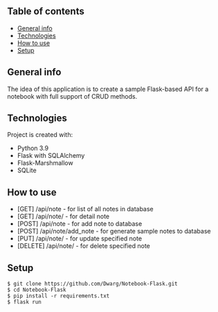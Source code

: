 ## Table of contents
* [General info](#general-info)
* [Technologies](#technologies)
* [How to use](#how-to-use)  
* [Setup](#setup)         

## General info
The idea of this application is to create a sample Flask-based API for a notebook with full support of CRUD methods.

## Technologies
Project is created with:
* Python 3.9
* Flask with SQLAlchemy
* Flask-Marshmallow
* SQLite

## How to use
* [GET] /api/note - for list of all notes in database
* [GET] /api/note/<id> - for detail note
* [POST] /api/note - for add note to database
* [POST] /api/note/add_note - for generate sample notes to database
* [PUT] /api/note/<id> - for update specified note
* [DELETE] /api/note/<id> - for delete specified note

## Setup
```
$ git clone https://github.com/Dwarg/Notebook-Flask.git
$ cd Notebook-Flask
$ pip install -r requirements.txt
$ flask run
```
